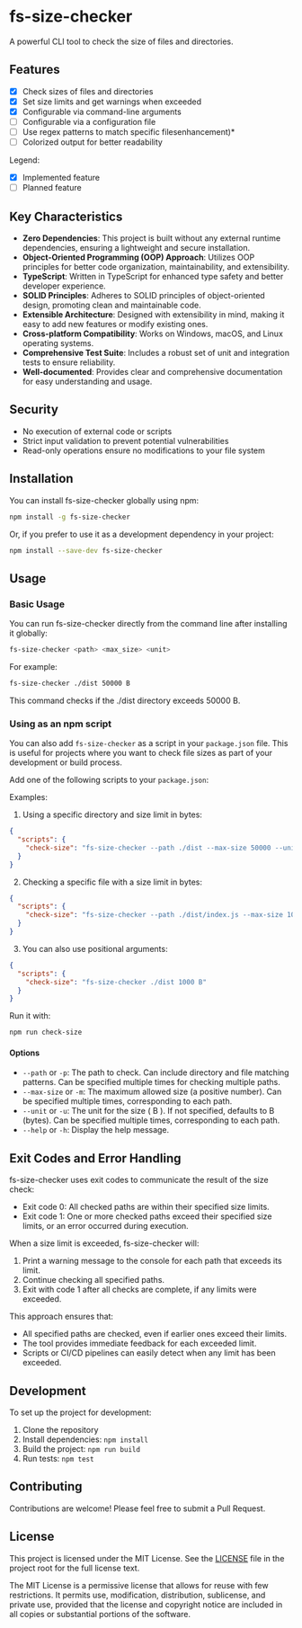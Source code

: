 # fs-size-checker

A powerful CLI tool to check the size of files and directories.

## Features

- [x] Check sizes of files and directories
- [x] Set size limits and get warnings when exceeded
- [x] Configurable via command-line arguments
- [ ] Configurable via a configuration file
- [ ] Use regex patterns to match specific filesenhancement)*
- [ ] Colorized output for better readability

Legend:
- [x] Implemented feature
- [ ] Planned feature

## Key Characteristics

- **Zero Dependencies**: This project is built without any external runtime dependencies, ensuring a lightweight and secure installation.
- **Object-Oriented Programming (OOP) Approach**: Utilizes OOP principles for better code organization, maintainability, and extensibility.
- **TypeScript**: Written in TypeScript for enhanced type safety and better developer experience.
- **SOLID Principles**: Adheres to SOLID principles of object-oriented design, promoting clean and maintainable code.
- **Extensible Architecture**: Designed with extensibility in mind, making it easy to add new features or modify existing ones.
- **Cross-platform Compatibility**: Works on Windows, macOS, and Linux operating systems.
- **Comprehensive Test Suite**: Includes a robust set of unit and integration tests to ensure reliability.
- **Well-documented**: Provides clear and comprehensive documentation for easy understanding and usage.

## Security

- No execution of external code or scripts
- Strict input validation to prevent potential vulnerabilities
- Read-only operations ensure no modifications to your file system

## Installation

You can install fs-size-checker globally using npm:

```bash
npm install -g fs-size-checker
```

Or, if you prefer to use it as a development dependency in your project:
```bash
npm install --save-dev fs-size-checker
```

## Usage

### Basic Usage

You can run fs-size-checker directly from the command line after installing it globally:

```bash
fs-size-checker <path> <max_size> <unit>
```

For example:

```bash
fs-size-checker ./dist 50000 B
```

This command checks if the ./dist directory exceeds 50000 B.

### Using as an npm script

You can also add `fs-size-checker` as a script in your `package.json` file. This is useful for projects where you want to check file sizes as part of your development or build process.

Add one of the following scripts to your `package.json`:

Examples:

1. Using a specific directory and size limit in bytes:

```json
{
  "scripts": {
    "check-size": "fs-size-checker --path ./dist --max-size 50000 --unit B"
  }
}
```

2. Checking a specific file with a size limit in bytes:

```json
{
  "scripts": {
    "check-size": "fs-size-checker --path ./dist/index.js --max-size 1000 --unit B"
  }
}
```

3. You can also use positional arguments:

```json
{
  "scripts": {
    "check-size": "fs-size-checker ./dist 1000 B"
  }
}
```

Run it with:

```bash
npm run check-size
```

#### Options

- `--path` or `-p`: The path to check. Can include directory and file matching patterns. Can be specified multiple times for checking multiple paths.
- `--max-size` or `-m`: The maximum allowed size (a positive number). Can be specified multiple times, corresponding to each path.
- `--unit` or `-u`: The unit for the size ( B ). If not specified, defaults to B (bytes). Can be specified multiple times, corresponding to each path.
- `--help` or `-h`: Display the help message.

## Exit Codes and Error Handling

fs-size-checker uses exit codes to communicate the result of the size check:

- Exit code 0: All checked paths are within their specified size limits.
- Exit code 1: One or more checked paths exceed their specified size limits, or an error occurred during execution.

When a size limit is exceeded, fs-size-checker will:

1. Print a warning message to the console for each path that exceeds its limit.
2. Continue checking all specified paths.
3. Exit with code 1 after all checks are complete, if any limits were exceeded.

This approach ensures that:
- All specified paths are checked, even if earlier ones exceed their limits.
- The tool provides immediate feedback for each exceeded limit.
- Scripts or CI/CD pipelines can easily detect when any limit has been exceeded.

## Development

To set up the project for development:

1. Clone the repository
2. Install dependencies: `npm install`
3. Build the project: `npm run build`
4. Run tests: `npm test`

## Contributing

Contributions are welcome! Please feel free to submit a Pull Request.

## License

This project is licensed under the MIT License. See the [LICENSE](LICENSE) file in the project root for the full license text.

The MIT License is a permissive license that allows for reuse with few restrictions. It permits use, modification, distribution, sublicense, and private use, provided that the license and copyright notice are included in all copies or substantial portions of the software.
